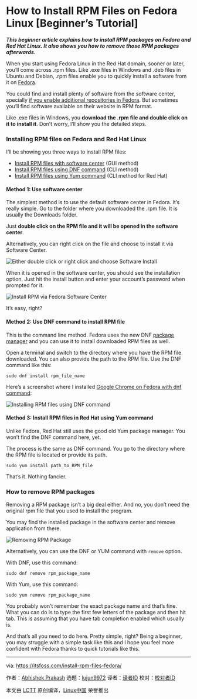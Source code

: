 [#]: collector: (lujun9972)
[#]: translator: (robsean)
[#]: reviewer: ( )
[#]: publisher: ( )
[#]: url: ( )
[#]: subject: (How to Install RPM Files on Fedora Linux [Beginner’s Tutorial])
[#]: via: (https://itsfoss.com/install-rpm-files-fedora/)
[#]: author: (Abhishek Prakash https://itsfoss.com/author/abhishek/)

How to Install RPM Files on Fedora Linux [Beginner’s Tutorial]
======

_**This beginner article explains how to install RPM packages on Fedora and Red Hat Linux. It also shows you how to remove those RPM packages afterwards.**_

When you start using Fedora Linux in the Red Hat domain, sooner or later, you’ll come across .rpm files. Like .exe files in Windows and .deb files in Ubuntu and Debian, .rpm files enable you to quickly install a software from it on [Fedora][1].

You could find and install plenty of software from the software center, specially [if you enable additional repositories in Fedora][2]. But sometimes you’ll find software available on their website in RPM format.

Like .exe files in Windows, you **download the .rpm file and double click on it to install it**. Don’t worry, I’ll show you the detailed steps.

### Installing RPM files on Fedora and Red Hat Linux

I’ll be showing you three ways to install RPM files:

  * [Install RPM files with software center][3] (GUI method)
  * [Install RPM files using DNF command][4] (CLI method)
  * [Install RPM files using Yum command][5] (CLI method for Red Hat)



#### Method 1: Use software center

The simplest method is to use the default software center in Fedora. It’s really simple. Go to the folder where you downloaded the .rpm file. It is usually the Downloads folder.

Just **double click on the RPM file and it will be opened in the software center**.

Alternatively, you can right click on the file and choose to install it via Software Center.

![Either double click or right click and choose Software Install][6]

When it is opened in the software center, you should see the installation option. Just hit the install button and enter your account’s password when prompted for it.

![Install RPM via Fedora Software Center][7]

It’s easy, right?

#### Method 2: Use DNF command to install RPM file

This is the command line method. Fedora uses the new DNF [package manager][8] and you can use it to install downloaded RPM files as well.

Open a terminal and switch to the directory where you have the RPM file downloaded. You can also provide the path to the RPM file. Use the DNF command like this:

```
sudo dnf install rpm_file_name
```

Here’s a screenshot where I installed [Google Chrome on Fedora with dnf command][9]:

![Installing RPM files using DNF command][10]

#### Method 3: Install RPM files in Red Hat using Yum command

Unlike Fedora, Red Hat still uses the good old Yum package manager. You won’t find the DNF command here, yet.

The process is the same as DNF command. You go to the directory where the RPM file is located or provide its path.

```
sudo yum install path_to_RPM_file
```

That’s it. Nothing fancier.

### How to remove RPM packages

Removing a RPM package isn’t a big deal either. And no, you don’t need the original rpm file that you used to install the program.

You may find the installed package in the software center and remove application from there.

![Removing RPM Package][11]

Alternatively, you can use the DNF or YUM command with `remove` option.

With DNF, use this command:

```
sudo dnf remove rpm_package_name
```

With Yum, use this command:

```
sudo yum remove rpm_package_name
```

You probably won’t remember the exact package name and that’s fine. What you can do is to type the first few letters of the package and then hit tab. This is assuming that you have tab completion enabled which usually is.

And that’s all you need to do here. Pretty simple, right? Being a beginner, you may struggle with a simple task like this and I hope you feel more confident with Fedora thanks to quick tutorials like this.

--------------------------------------------------------------------------------

via: https://itsfoss.com/install-rpm-files-fedora/

作者：[Abhishek Prakash][a]
选题：[lujun9972][b]
译者：[译者ID](https://github.com/译者ID)
校对：[校对者ID](https://github.com/校对者ID)

本文由 [LCTT](https://github.com/LCTT/TranslateProject) 原创编译，[Linux中国](https://linux.cn/) 荣誉推出

[a]: https://itsfoss.com/author/abhishek/
[b]: https://github.com/lujun9972
[1]: https://getfedora.org/
[2]: https://itsfoss.com/fedora-third-party-repos/
[3]: tmp.TvkJtlRJ6T#gui-method
[4]: tmp.TvkJtlRJ6T#use-dnf
[5]: tmp.TvkJtlRJ6T#use-yum
[6]: https://i0.wp.com/itsfoss.com/wp-content/uploads/2020/12/installing-rpm-file-fedora.png?resize=800%2C449&ssl=1
[7]: https://i1.wp.com/itsfoss.com/wp-content/uploads/2020/12/install-rpm-fedora-software-center.jpg?resize=799%2C193&ssl=1
[8]: https://itsfoss.com/package-manager/
[9]: https://itsfoss.com/install-google-chrome-fedora/
[10]: https://i1.wp.com/itsfoss.com/wp-content/uploads/2020/12/install-rpm-using-dnf-install.jpg?resize=800%2C474&ssl=1
[11]: https://i0.wp.com/itsfoss.com/wp-content/uploads/2020/12/remove-rpm-package-fedora.jpg?resize=790%2C190&ssl=1
